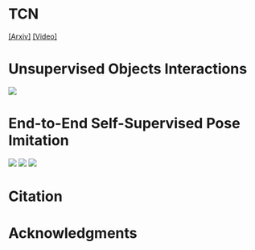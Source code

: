 # TCN
[[Arxiv]](https://arxiv.org) [[Video]](youtube.com)

# Unsupervised Objects Interactions

<img src='pouring_0_9.gif'>

# End-to-End Self-Supervised Pose Imitation

<img src='pose_atomic.mov.gif'>
<img src='pose_failures.mov.gif'>
<img src='pose_jeff_long.mov.gif'>

# Citation

# Acknowledgments
